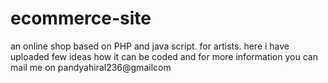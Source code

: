 # ecommerce-site
an online shop based on PHP and java script. for artists.
 here i have uploaded few ideas how it can be coded and for more information you can mail me on pandyahiral236@gmailcom
